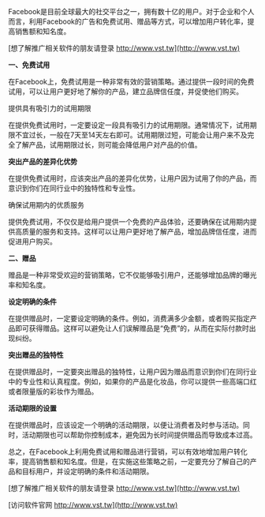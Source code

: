 Facebook是目前全球最大的社交平台之一，拥有数十亿的用户。对于企业和个人而言，利用Facebook的广告和免费试用、赠品等方式，可以增加用户转化率，提高销售额和知名度。

[想了解推广相关软件的朋友请登录 http://www.vst.tw](http://www.vst.tw)

**一、免费试用**

在Facebook上，免费试用是一种非常有效的营销策略。通过提供一段时间的免费试用，可以让用户更好地了解你的产品，建立品牌信任度，并促使他们购买。

提供具有吸引力的试用期限

在提供免费试用时，一定要设定一段具有吸引力的试用期限。通常情况下，试用期限不宜过长，一般在7天至14天左右即可。试用期限过短，可能会让用户来不及完全了解产品，试用期限过长，则可能会降低用户对产品的价值。

**突出产品的差异化优势**

在提供免费试用时，应该突出产品的差异化优势，让用户因为试用了你的产品，而意识到你们在同行业中的独特性和专业性。

确保试用期内的优质服务

提供免费试用，不仅仅是给用户提供一个免费的产品体验，还要确保在试用期内提供高质量的服务和支持。这样可以让用户更好地了解产品，增加品牌信任度，进而促进用户购买。

**二、赠品**

赠品是一种非常受欢迎的营销策略，它不仅能够吸引用户，还能够增加品牌的曝光率和知名度。

**设定明确的条件**

在提供赠品时，一定要设定明确的条件。例如，消费满多少金额，或者购买指定产品即可获得赠品。这样可以避免让人们误解赠品是“免费”的，从而在实际付款时出现纠纷。

**突出赠品的独特性**

在提供赠品时，一定要突出赠品的独特性，让用户因为赠品而意识到你们在同行业中的专业性和认真程度。例如，如果你的产品是化妆品，你可以提供一些高端口红或者限量版的彩妆作为赠品。

**活动期限的设置**

在提供赠品时，应该设定一个明确的活动期限，以便让消费者及时参与活动。同时，活动期限也可以帮助你控制成本，避免因为长时间提供赠品而导致成本过高。

总之，在Facebook上利用免费试用和赠品进行营销，可以有效地增加用户转化率，提高销售额和知名度。但是，在实施这些策略之前，一定要充分了解自己的产品和目标用户，并设定明确的条件和活动期限。

[想了解推广相关软件的朋友请登录 http://www.vst.tw](http://www.vst.tw)


[访问软件官网 http://www.vst.tw](http://www.vst.tw)
